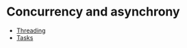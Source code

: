 # Concurrency and asynchrony

- [Threading](https://github.com/KiraDiShira/ConcurrencyAndAsynchrony/tree/master/Threading#threading)
- [Tasks](https://github.com/KiraDiShira/ConcurrencyAndAsynchrony/blob/master/Tasks/readme.md#tasks)
